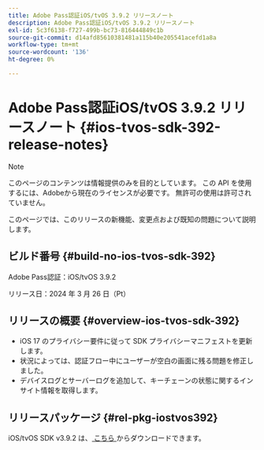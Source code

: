 ```yaml
---
title: Adobe Pass認証iOS/tvOS 3.9.2 リリースノート
description: Adobe Pass認証iOS/tvOS 3.9.2 リリースノート
exl-id: 5c3f6138-f727-499b-bc73-816444849c1b
source-git-commit: d14afd85610381481a115b40e205541acefd1a8a
workflow-type: tm+mt
source-wordcount: '136'
ht-degree: 0%

---
```


# Adobe Pass認証iOS/tvOS 3.9.2 リリースノート {#ios-tvos-sdk-392-release-notes}

>[!NOTE]
>
>このページのコンテンツは情報提供のみを目的としています。 この API を使用するには、Adobeから現在のライセンスが必要です。 無許可の使用は許可されていません。

このページでは、このリリースの新機能、変更点および既知の問題について説明します。

## ビルド番号 {#build-no-ios-tvos-sdk-392}

Adobe Pass認証：iOS/tvOS 3.9.2

リリース日：2024 年 3 月 26 日（Pt）


## リリースの概要 {#overview-ios-tvos-sdk-392}

* iOS 17 のプライバシー要件に従って SDK プライバシーマニフェストを更新します。
* 状況によっては、認証フロー中にユーザーが空白の画面に残る問題を修正しました。
* デバイスログとサーバーログを追加して、キーチェーンの状態に関するインサイト情報を取得します。


## リリースパッケージ {#rel-pkg-iostvos392}

iOS/tvOS SDK v3.9.2 は、[ こちら ](https://tve.zendesk.com/hc/en-us/articles/204963209-iOS-tvOS-Native-AccessEnabler-Library) からダウンロードできます。
